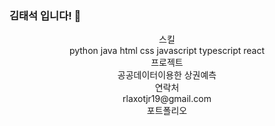 ### 김태석 입니다! 👋


<center>스킬</center>


<center>python java html css javascript typescript react</center>




<center>프로젝트</center>

<center>공공데이터이용한 상권예측</center>



<center>연락처</center>

<center>rlaxotjr19@gmail.com</center>



<center>포트폴리오</center>



<!--
**bigstones/bigstones** is a ✨ _special_ ✨ repository because its `README.md` (this file) appears on your GitHub profile.

Here are some ideas to get you started:

- 🔭 I’m currently working on ...
- 🌱 I’m currently learning ...
- 👯 I’m looking to collaborate on ...
- 🤔 I’m looking for help with ...
- 💬 Ask me about ...
- 📫 How to reach me: ...
- 😄 Pronouns: ...
- ⚡ Fun fact: ...
-->
